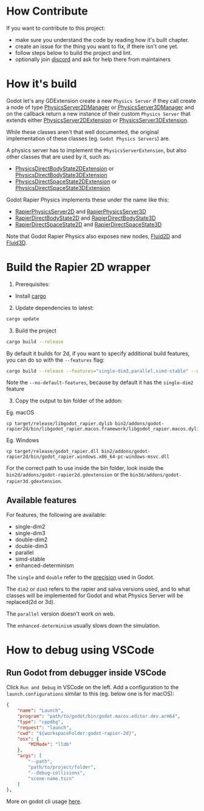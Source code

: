 # How Contribute

If you want to contribute to this project:
- make sure you understand the code by reading how it's built chapter.
- create an issue for the thing you want to fix, if there isn't one yet.
- follow steps below to build the project and lint.
- optionally join [discord](https://discord.gg/56dMud8HYn) and ask for help there from maintainers

# How it's build

Godot let's any GDExtension create a new `Physics Server` if they call create a node of type [PhysicsServer2DManager](https://docs.godotengine.org/en/latest/classes/class_physicsserver2dmanager.html) or [PhysicsServer3DManager](https://docs.godotengine.org/en/latest/classes/class_physicsserver3dmanager.html) and on the callback return a new instance of their custom `Physics Server` that extends either [PhysicsServer2DExtension](https://docs.godotengine.org/en/latest/classes/class_physicsserver2dextension.html) or [PhysicsServer3DExtension](https://docs.godotengine.org/en/latest/classes/class_physicsserver3dextension.html).

While these classes aren't that well documented, the original implementation of these classes (eg. `Godot Physics Servers`) are.

A physics server has to implement the `PhysicsServerExtension`, but also other classes that are used by it, such as:
- [PhysicsDirectBodyState2DExtension](https://docs.godotengine.org/en/latest/classes/class_physicsdirectbodystate2dextension.html) or [PhysicsDirectBodyState3DExtension](https://docs.godotengine.org/en/latest/classes/class_physicsdirectbodystate3dextension.html)
- [PhysicsDirectSpaceState2DExtension](https://docs.godotengine.org/en/latest/classes/class_physicsdirectspacestate2dextension.html) or [PhysicsDirectSpaceState3DExtension](https://docs.godotengine.org/en/latest/classes/class_physicsdirectspacestate3dextension.html)

Godot Rapier Physics implements these under the name like this:
- [RapierPhysicsServer2D](../src/servers/rapier_physics_server_2d.rs) and [RapierPhysicsServer3D](../src/servers/rapier_physics_server_3d.rs)
- [RapierDirectBodyState2D](../src/bodies/rapier_direct_body_state_2d.rs) and [RapierDirectBodyState3D](../src/bodies/rapier_direct_body_state_3d.rs)
- [RapierDirectSpaceState2D](../src/spaces/rapier_direct_space_state_2d.rs) and [RapierDirectSpaceState3D](../src/spaces/rapier_direct_space_state_3d.rs)

Note that Godot Rapier Physics also exposes new nodes, [Fluid2D](../src/fluids/fluid_2d.rs) and [Fluid3D](../src/fluids/fluid_3d.rs).
# Build the Rapier 2D wrapper

1. Prerequisites:
- Install [cargo](https://doc.rust-lang.org/cargo/getting-started/installation.html)

2. Update dependencies to latest:

```bash
cargo update
```

3. Build the project
```bash
cargo build --release
```

By default it builds for 2d, if you want to specify additional build features, you can do so with the `--features` flag:

```bash
cargo build --release --features="single-dim3,parallel,simd-stable" --no-default-features
```

Note the `--no-default-features`, because by default it has the `single-dim2` feature

3. Copy the output to bin folder of the addon:

Eg. macOS
```
cp target/release/libgodot_rapier.dylib bin2/addons/godot-rapier2d/bin/libgodot_rapier.macos.framework/libgodot_rapier.macos.dylib
```
Eg. Windows
```
cp target/release/godot_rapier.dll bin2/addons/godot-rapier2d/bin/godot_rapier.windows.x86_64-pc-windows-msvc.dll
```

For the correct path to use inside the bin folder, look inside the `bin2d/addons/godot-rapier2d.gdextension` or the `bin3d/addons/godot-rapier3d.gdextension`.

## Available features

For features, the following are available:
- single-dim2
- single-dim3
- double-dim2
- double-dim3
- parallel
- simd-stable
- enhanced-determinism

The `single` and `double` refer to the [precision](https://docs.godotengine.org/en/stable/tutorials/physics/large_world_coordinates.html) used in Godot.

The `dim2` or `dim3` refers to the rapier and salva versions used, and to what classes will be implemented for Godot and what Physics Server will be replaced(2d or 3d).

The `parallel` version doesn't work on web.

The `enhanced-determinism` usually slows down the simulation.

# How to debug using VSCode

## Run Godot from debugger inside VSCode

Click `Run and Debug` in VSCode on the left. Add a configuration to the `launch.configurations` similar to this (eg. below one is for macOS):
```json
{
    "name": "Launch",
    "program": "path/to/godot/bin/godot.macos.editor.dev.arm64",
    "type": "cppdbg",
    "request": "launch",
    "cwd": "${workspaceFolder:godot-rapier-2d}",
    "osx": {
        "MIMode": "lldb"
    },
    "args": [
        "--path",
        "path/to/project/folder",
        "--debug-collisions",
        "scene-name.tscn"
    ]
},
```

More on godot cli usage [here](https://docs.godotengine.org/en/stable/tutorials/editor/command_line_tutorial.html).
